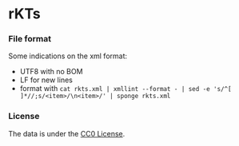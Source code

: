 # rKTs


### File format

Some indications on the xml format:
- UTF8 with no BOM
- LF for new lines
- format with `cat rkts.xml | xmllint --format - | sed -e 's/^[ ]*//;s/<item>/\n<item>/' | sponge rkts.xml`


### License

The data is under the [CC0 License](https://creativecommons.org/publicdomain/zero/1.0/).
